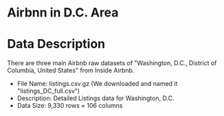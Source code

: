 # Airbnn in D.C. Area
# Data Description

There are three main Airbnb raw datasets of "Washington, D.C., District of Columbia, United States" from Inside Airbnb.

* File Name: listings.csv.gz (We downloaded and named it "listings_DC_full.csv")
* Description: Detailed Listings data for Washington, D.C.
* Data Size: 9,330 rows × 106 columns
